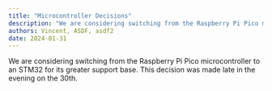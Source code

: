 ```yaml
---
title: "Microcontroller Decisions"
description: "We are considering switching from the Raspberry Pi Pico microcontroller to an STM32 for its greater support base."
authors: Vincent, ASDF, asdf2
date: 2024-01-31
---
```


We are considering switching from the Raspberry Pi Pico microcontroller to an STM32 for its greater support base. This decision was made late in the evening on the 30th.